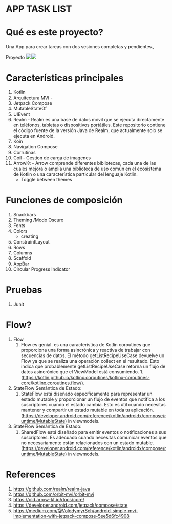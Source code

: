 # APP TASK LIST
# Qué es este proyecto?
Una App para crear tareas con dos sesiones completas y pendientes.,

Proyecto
![](https://i.imgur.com/ILRKvafl.png)![](https://i.imgur.com/396ZlMZl.png)

# Características principales
1. Kotlin
1. Arquitectura MVI -
1. Jetpack Compose
1. MutableStateOf
1. UIEvent
1.   Realm - Realm es una base de datos móvil que se ejecuta directamente en teléfonos, tabletas o dispositivos portátiles. Este repositorio contiene el código fuente de la versión Java de Realm, que actualmente solo se ejecuta en Android.
1. Koin
1. Navigation Compose
1. Corrutinas
1. Coil - Gestion de carga de imagenes
1. ArrowKt - Arrow comprende diferentes bibliotecas, cada una de las cuales mejora o amplía una biblioteca de uso común en el ecosistema de Kotlin o una característica particular del lenguaje Kotlin.
    - Toggle between themes

# Funciones de composición
1. Snackbars
3. Theming /Modo Oscuro
4. Fonts
5. Colors
    - creating
7. ConstraintLayout
8. Rows
9. Columns
10. Scaffold
11. AppBar
12. Circular Progress Indicator

# Pruebas
1. Junit

#  Flow?
1. Flow
    1. Flow es genial. es una característica de Kotlin coroutines que proporciona una forma asincrónica y reactiva de trabajar con secuencias de datos.
       El método getListRecipeUseCase devuelve un Flow ya que se realiza una operación collect en el resultado. Esto indica que probablemente getListRecipeUseCase retorna un flujo de datos asincrónico que el ViewModel está consumiendo.
       1.(https://kotlin.github.io/kotlinx.coroutines/kotlinx-coroutines-core/kotlinx.coroutines.flow/).
1. StateFlow Semántica de Estado:
    1. StateFlow  está diseñado específicamente para representar un estado mutable y proporcionar un flujo de eventos que notifica a los suscriptores cuando el estado cambia. Esto es útil cuando necesitas mantener y compartir un estado mutable en toda tu aplicación. (https://developer.android.com/reference/kotlin/androidx/compose/runtime/MutableState) in viewmodels.
1. StateFlow Semántica de Estado:
    1. SharedFlow  está diseñado para emitir eventos o notificaciones a sus suscriptores. Es adecuado cuando necesitas comunicar eventos que no necesariamente están relacionados con un estado mutable. (https://developer.android.com/reference/kotlin/androidx/compose/runtime/MutableState) in viewmodels.


# References
1. https://github.com/realm/realm-java
1. https://github.com/orbit-mvi/orbit-mvi
1. https://old.arrow-kt.io/docs/core/
1. https://developer.android.com/jetpack/compose/state
2. https://medium.com/@VolodymyrSch/android-simple-mvi-implementation-with-jetpack-compose-5ee5d6fc4908
